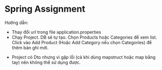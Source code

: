 # Spring Assignment
Hướng dẫn:
- Thay đổi url trong file application.properties
- Chạy Project. DB sẽ tự tạo. Chọn Products hoặc Categories để xem list. Click vào Add Product (Hoặc Add Category nếu chọn Categories) để thêm bản ghi mới.
* Project có Dto nhưng vì gặp lỗi (cả khi dùng mapstruct hoặc map bằng tay) nên không thể sử dụng được. 
